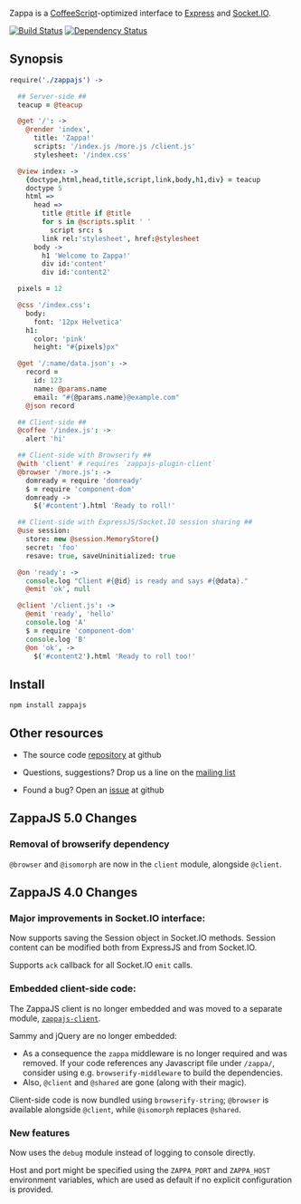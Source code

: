 Zappa is a [CoffeeScript](http://coffeescript.org)-optimized interface to [Express](http://expressjs.com) and [Socket.IO](http://socket.io).

[![Build Status](https://secure.travis-ci.org/zappajs/zappajs.png?branch=4.x)](http://travis-ci.org/zappajs/zappajs) [![Dependency Status](https://gemnasium.com/zappajs/zappajs.png)](https://gemnasium.com/zappajs/zappajs)

## Synopsis

```coffee
require('./zappajs') ->

  ## Server-side ##
  teacup = @teacup

  @get '/': ->
    @render 'index',
      title: 'Zappa!'
      scripts: '/index.js /more.js /client.js'
      stylesheet: '/index.css'

  @view index: ->
    {doctype,html,head,title,script,link,body,h1,div} = teacup
    doctype 5
    html =>
      head =>
        title @title if @title
        for s in @scripts.split ' '
          script src: s
        link rel:'stylesheet', href:@stylesheet
      body ->
        h1 'Welcome to Zappa!'
        div id:'content'
        div id:'content2'

  pixels = 12

  @css '/index.css':
    body:
      font: '12px Helvetica'
    h1:
      color: 'pink'
      height: "#{pixels}px"

  @get '/:name/data.json': ->
    record =
      id: 123
      name: @params.name
      email: "#{@params.name}@example.com"
    @json record

  ## Client-side ##
  @coffee '/index.js': ->
    alert 'hi'

  ## Client-side with Browserify ##
  @with 'client' # requires `zappajs-plugin-client`
  @browser '/more.js': ->
    domready = require 'domready'
    $ = require 'component-dom'
    domready ->
      $('#content').html 'Ready to roll!'

  ## Client-side with ExpressJS/Socket.IO session sharing ##
  @use session:
    store: new @session.MemoryStore()
    secret: 'foo'
    resave: true, saveUninitialized: true

  @on 'ready': ->
    console.log "Client #{@id} is ready and says #{@data}."
    @emit 'ok', null

  @client '/client.js': ->
    @emit 'ready', 'hello'
    console.log 'A'
    $ = require 'component-dom'
    console.log 'B'
    @on 'ok', ->
      $('#content2').html 'Ready to roll too!'
```

## Install

    npm install zappajs

## Other resources

- The source code [repository](http://github.com/zappajs/zappajs) at github

- Questions, suggestions? Drop us a line on the [mailing list](http://groups.google.com/group/zappajs)

- Found a bug? Open an [issue](http://github.com/zappajs/zappajs/issues) at github

## ZappaJS 5.0 Changes

### Removal of browserify dependency

`@browser` and `@isomorph` are now in the `client` module, alongside `@client`.

## ZappaJS 4.0 Changes

### Major improvements in Socket.IO interface:

Now supports saving the Session object in Socket.IO methods. Session content can be modified both from ExpressJS and from Socket.IO.

Supports `ack` callback for all Socket.IO `emit` calls.

### Embedded client-side code:

The ZappaJS client is no longer embedded and was moved to a separate module, [`zappajs-client`](https://github.com/zappajs/zappajs-client).

Sammy and jQuery are no longer embedded:
- As a consequence the `zappa` middleware is no longer required and was removed. If your code references any Javascript file under `/zappa/`, consider using e.g. `browserify-middleware` to build the dependencies.
- Also, `@client` and `@shared` are gone (along with their magic).

Client-side code is now bundled using `browserify-string`; `@browser` is available alongside `@client`, while `@isomorph` replaces `@shared`.

### New features

Now uses the `debug` module instead of logging to console directly.

Host and port might be specified using the `ZAPPA_PORT` and `ZAPPA_HOST` environment variables, which are used as default if no explicit configuration is provided.
